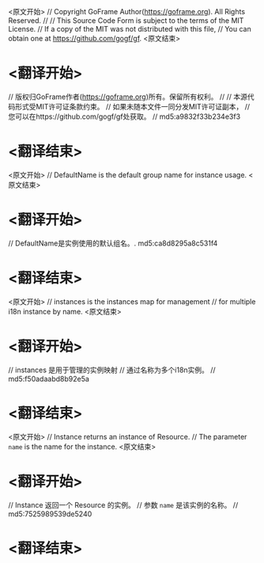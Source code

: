 
<原文开始>
// Copyright GoFrame Author(https://goframe.org). All Rights Reserved.
//
// This Source Code Form is subject to the terms of the MIT License.
// If a copy of the MIT was not distributed with this file,
// You can obtain one at https://github.com/gogf/gf.
<原文结束>

# <翻译开始>
// 版权归GoFrame作者(https://goframe.org)所有。保留所有权利。
//
// 本源代码形式受MIT许可证条款约束。
// 如果未随本文件一同分发MIT许可证副本，
// 您可以在https://github.com/gogf/gf处获取。
// md5:a9832f33b234e3f3
# <翻译结束>


<原文开始>
// DefaultName is the default group name for instance usage.
<原文结束>

# <翻译开始>
// DefaultName是实例使用的默认组名。. md5:ca8d8295a8c531f4
# <翻译结束>


<原文开始>
	// instances is the instances map for management
	// for multiple i18n instance by name.
<原文结束>

# <翻译开始>
// instances 是用于管理的实例映射
// 通过名称为多个i18n实例。
// md5:f50adaabd8b92e5a
# <翻译结束>


<原文开始>
// Instance returns an instance of Resource.
// The parameter `name` is the name for the instance.
<原文结束>

# <翻译开始>
// Instance 返回一个 Resource 的实例。
// 参数 `name` 是该实例的名称。
// md5:7525989539de5240
# <翻译结束>

